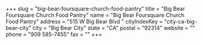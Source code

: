 +++
slug = "big-bear-foursquare-church-food-pantry"
title = "Big Bear Foursquare Church Food Pantry"
name = "Big Bear Foursquare Church Food Pantry"
address = "515 W Big Bear Blvd "
cityIndexKey = "city-ca-big-bear-city"
city = "Big Bear City"
state = "CA"
postal = "92314"
website = ""
phone = "909 585-7455"
fax = ""
+++
